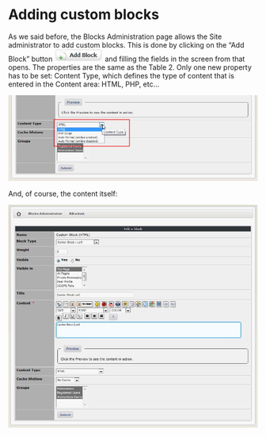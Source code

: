 # Adding custom blocks

As we said before, the Blocks Administration page allows the Site administrator to add custom blocks. This is done by clicking on the “Add Block” button ![img\_54.jpg](../../.gitbook/assets/img_63.jpg) and filling the fields in the screen from that opens. The properties are the same as the Table 2. Only one new property has to be set: Content Type, which defines the type of content that is entered in the Content area: HTML, PHP, etc…

![img\_54.jpg](../../.gitbook/assets/img_64.jpg)

And, of course, the content itself:

![img\_54.jpg](../../.gitbook/assets/img_65.jpg)

